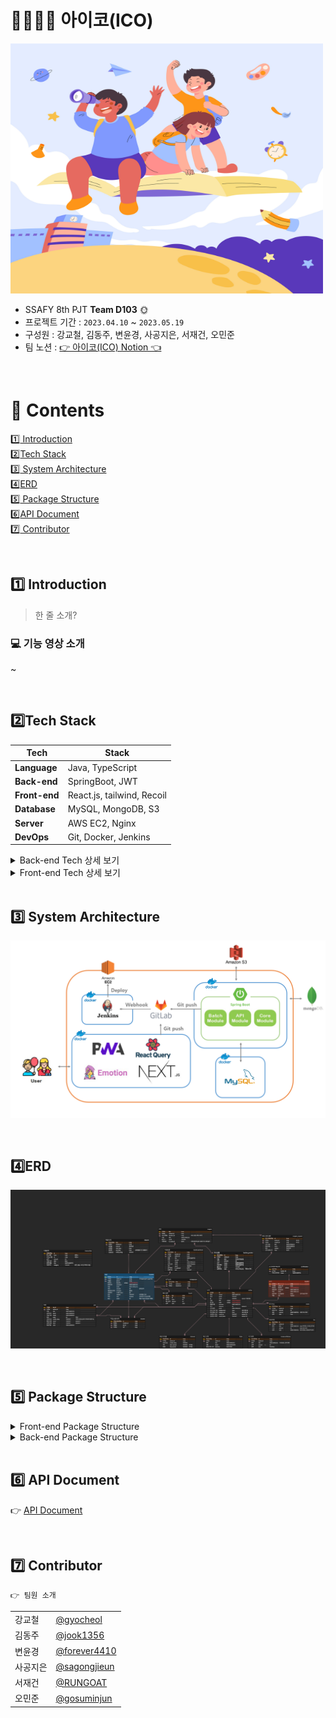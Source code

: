 # 👨‍👩‍👧‍👦 아이코(ICO)

<img src="./image/main.jpg" width="500" height="400">

- SSAFY 8th PJT **Team D103**​ 🌞
- 프로젝트 기간 : `2023.04.10` ~ `2023.05.19`
- 구성원 : 강교철, 김동주, 변윤경, 사공지은, 서재건, 오민준  
- 팀 노션 : <a href="" target="_blank">👉 아이코(ICO) Notion 👈</a>

<br>

# 📌 ​Contents

[:one: Introduction](#one-introduction)<br>
[:two:​ Tech Stack](#two-tech-stack)<br>
[:three:​ System Architecture](#three-system-architecture)<br>
[:four:​ ERD](#four-erd)<br>
[:five:​ Package Structure](#five-package-structure)<br>
[:six:​ API Document](#six-api-document)<br>
[:seven:​ Contributor](#seven-contributor)<br>


<br>

## ​:one: Introduction
> 한 줄 소개?

### 💻 기능 영상 소개

~


<br>

## ​:two:​ Tech Stack

| Tech         | Stack                                  |
| ------------ | -------------------------------------- |
| **Language** | Java, TypeScript                       |
| **Back-end**  | SpringBoot, JWT |
| **Front-end** | React.js, tailwind, Recoil                  |
| **Database** | MySQL, MongoDB, S3                                |
| **Server**   | AWS EC2, Nginx                         |
| **DevOps**   | Git, Docker, Jenkins                            |


<details>
<summary>Back-end Tech 상세 보기</summary>
<div markdown="1">

  <br>

```
- Java: 11
- SpringBoot: 2.7.11
- MySQL: 8.0.29
- MongoDB: 5.0.17
- Docker: 23.0.4
- Docker-compose: 1.29.2
- Jenkins: 2.387.2
- Nginx: 1.18.0
```
</div>
</details>


<details>
<summary>Front-end Tech 상세 보기</summary>
<div markdown="1">

  <br>

```
- TypeScript: 5.0.4
- @types/node: 18.16.0
- @types/react: ^18.2.6
- next: 13.3.1
- next-pwa: ^5.6.0
- @tanstack/react-query: ^4.29.3
- jotai: ^2.0.4
- axios: ^1.3.6
- @emotion/react: ^11.10.6
```
</div>
</details>


<br>

## :three:​ System Architecture

![img](./image/system-architecture.png)

<br>

## :four:​ ERD

![img](./image/erd.png)

<br>

## :five: Package Structure

<details>
<summary>Front-end Package Structure</summary>
<div markdown="1">

```
└─ 📂ico
    ├─ 📂public
    │  ├─ 📂assets
    │  │  ├─ 📂check
    │  │  ├─ 📂create
    │  │  ├─ 📂deposit
    │  │  ├─ 📂dock
    │  │  ├─ 📂enter
    │  │  ├─ 📂guide
    │  │  ├─ 📂home
    │  │  ├─ 📂job
    │  │  ├─ 📂login
    │  │  ├─ 📂side_menu
    │  │  └─ 📂signup
    │  └─ 📂icons
    └─ 📂src
        ├─ 📂api
        │  ├─ 📂admin
        │  ├─ 📂common
        │  │  └─ 📂shop
        │  ├─ 📂student
        │  │  ├─ 📂class
        │  │  ├─ 📂finance
        │  │  ├─ 📂gov
        │  │  ├─ 📂home
        │  │  ├─ 📂shop
        │  │  └─ 📂user
        │  └─ 📂teacher
        │      ├─ 📂class
        │      ├─ 📂finanace
        │      ├─ 📂gov
        │      ├─ 📂shop
        │      └─ 📂user
        ├─ 📂components
        │  ├─ 📂common
        │  │  ├─ 📂AnimatedRenderer
        │  │  ├─ 📂Button
        │  │  ├─ 📂Card
        │  │  ├─ 📂Carousel
        │  │  ├─ 📂Dropdown
        │  │  ├─ 📂Input
        │  │  ├─ 📂Layout
        │  │  ├─ 📂LoadImage
        │  │  ├─ 📂Modal
        │  │  ├─ 📂Portal
        │  │  ├─ 📂ShowQR
        │  │  ├─ 📂StackNotification
        │  │  ├─ 📂SwipeableGallery
        │  │  └─ 📂TableGenerator
        │  ├─ 📂student
        │  │  ├─ 📂Class
        │  │  │  ├─ 📂JobSearch
        │  │  │  └─ 📂Students
        │  │  ├─ 📂common
        │  │  │  ├─ 📂ContentWrapper
        │  │  │  └─ 📂Loading
        │  │  ├─ 📂Finance
        │  │  │  ├─ 📂Deposit
        │  │  │  │  ├─ 📂DetailPage
        │  │  │  │  ├─ 📂GuidePage
        │  │  │  │  └─ 📂Modal
        │  │  │  └─ 📂Invest
        │  │  │      ├─ 📂Chart
        │  │  │      ├─ 📂IssueList
        │  │  │      └─ 📂Modal
        │  │  ├─ 📂Gov
        │  │  │  ├─ 📂Job
        │  │  │  └─ 📂Rule
        │  │  ├─ 📂Home
        │  │  │  ├─ 📂Asset
        │  │  │  ├─ 📂AssetDetail
        │  │  │  ├─ 📂Coupon
        │  │  │  ├─ 📂GradationButton
        │  │  │  ├─ 📂JobCard
        │  │  │  ├─ 📂SideMenu
        │  │  │  └─ 📂Tip
        │  │  ├─ 📂layout
        │  │  │  ├─ 📂NavBar
        │  │  │  ├─ 📂PageHeader
        │  │  │  ├─ 📂PageLoading
        │  │  │  ├─ 📂TabMenu
        │  │  │  └─ 📂TransitionWrapper
        │  │  └─ 📂Shop
        │  │      ├─ 📂QRScanner
        │  │      └─ 📂ShopCreate
        │  └─ 📂teacher
        │      ├─ 📂Class
        │      │  ├─ 📂Coupon
        │      │  ├─ 📂JobSearch
        │      │  ├─ 📂Property
        │      │  └─ 📂Student
        │      │      ├─ 📂Detail
        │      │      └─ 📂List
        │      ├─ 📂common
        │      │  ├─ 📂CollapseMenu
        │      │  ├─ 📂CommonListElement
        │      │  ├─ 📂Form
        │      │  ├─ 📂KebabMenu
        │      │  └─ 📂Pagination
        │      ├─ 📂Finance
        │      │  ├─ 📂Deposit
        │      │  └─ 📂Invest
        │      ├─ 📂Gov
        │      │  ├─ 📂Exchequer
        │      │  ├─ 📂Job
        │      │  └─ 📂Rule
        │      ├─ 📂layout
        │      │  └─ 📂SideBar
        │      ├─ 📂Shop
        │      │  └─ 📂Create
        │      └─ 📂Signup
        │          └─ 📂SignupIcons
        ├─ 📂hooks
        ├─ 📂pages
        │  ├─ 📂admin
        │  ├─ 📂student
        │  │  ├─ 📂class
        │  │  ├─ 📂finance
        │  │  │  ├─ 📂deposit
        │  │  │  └─ 📂invest
        │  │  ├─ 📂gov
        │  │  │  ├─ 📂exchequer
        │  │  │  ├─ 📂job
        │  │  │  └─ 📂rule
        │  │  ├─ 📂home
        │  │  │  ├─ 📂asset
        │  │  │  ├─ 📂coupon
        │  │  │  └─ 📂exchequer
        │  │  └─ 📂shop
        │  │      ├─ 📂student
        │  │      └─ 📂teacher
        │  └─ 📂teacher
        │      ├─ 📂class
        │      ├─ 📂finance
        │      ├─ 📂gov
        │      │  ├─ 📂exchequer
        │      │  ├─ 📂job
        │      │  └─ 📂rule
        │      └─ 📂shop
        │          ├─ 📂my
        │          └─ 📂student
        ├─ 📂store
        ├─ 📂styles
        ├─ 📂types
        │  ├─ 📂admin
        │  ├─ 📂common
        │  ├─ 📂student
        │  └─ 📂teacher
        └─ 📂util
```

</div>
</details>

<details>
<summary>Back-end Package Structure</summary>
<div markdown="1">

```
📦Back-end
 ┣ 📂api-module
 ┃ ┣ 📂src
 ┃ ┃ ┣ 📂main
 ┃ ┃ ┃ ┣ 📂java
 ┃ ┃ ┃ ┃ ┗ 📂com
 ┃ ┃ ┃ ┃ ┃ ┗ 📂ico
 ┃ ┃ ┃ ┃ ┃ ┃ ┗ 📂api
 ┃ ┃ ┃ ┃ ┃ ┃ ┃ ┣ 📂config
 ┃ ┃ ┃ ┃ ┃ ┃ ┃ ┣ 📂controller
 ┃ ┃ ┃ ┃ ┃ ┃ ┃ ┣ 📂dto
 ┃ ┃ ┃ ┃ ┃ ┃ ┃ ┃ ┣ 📂bank
 ┃ ┃ ┃ ┃ ┃ ┃ ┃ ┃ ┣ 📂certification
 ┃ ┃ ┃ ┃ ┃ ┃ ┃ ┃ ┣ 📂coupon
 ┃ ┃ ┃ ┃ ┃ ┃ ┃ ┃ ┣ 📂immigration
 ┃ ┃ ┃ ┃ ┃ ┃ ┃ ┃ ┣ 📂job
 ┃ ┃ ┃ ┃ ┃ ┃ ┃ ┃ ┣ 📂nation
 ┃ ┃ ┃ ┃ ┃ ┃ ┃ ┃ ┣ 📂resume
 ┃ ┃ ┃ ┃ ┃ ┃ ┃ ┃ ┣ 📂rule
 ┃ ┃ ┃ ┃ ┃ ┃ ┃ ┃ ┣ 📂stock
 ┃ ┃ ┃ ┃ ┃ ┃ ┃ ┃ ┣ 📂student
 ┃ ┃ ┃ ┃ ┃ ┃ ┃ ┃ ┣ 📂studentProduct
 ┃ ┃ ┃ ┃ ┃ ┃ ┃ ┃ ┣ 📂tax
 ┃ ┃ ┃ ┃ ┃ ┃ ┃ ┃ ┣ 📂teacherProduct
 ┃ ┃ ┃ ┃ ┃ ┃ ┃ ┃ ┣ 📂transaction
 ┃ ┃ ┃ ┃ ┃ ┃ ┃ ┃ ┣ 📂treasuryHistory
 ┃ ┃ ┃ ┃ ┃ ┃ ┃ ┃ ┣ 📂user
 ┃ ┃ ┃ ┃ ┃ ┃ ┃ ┣ 📂service
 ┃ ┃ ┃ ┃ ┃ ┃ ┃ ┃ ┣ 📂bank
 ┃ ┃ ┃ ┃ ┃ ┃ ┃ ┃ ┣ 📂certification
 ┃ ┃ ┃ ┃ ┃ ┃ ┃ ┃ ┣ 📂coupon
 ┃ ┃ ┃ ┃ ┃ ┃ ┃ ┃ ┣ 📂immigration
 ┃ ┃ ┃ ┃ ┃ ┃ ┃ ┃ ┣ 📂job
 ┃ ┃ ┃ ┃ ┃ ┃ ┃ ┃ ┣ 📂nation
 ┃ ┃ ┃ ┃ ┃ ┃ ┃ ┃ ┣ 📂resume
 ┃ ┃ ┃ ┃ ┃ ┃ ┃ ┃ ┣ 📂rule
 ┃ ┃ ┃ ┃ ┃ ┃ ┃ ┃ ┣ 📂stock
 ┃ ┃ ┃ ┃ ┃ ┃ ┃ ┃ ┣ 📂student
 ┃ ┃ ┃ ┃ ┃ ┃ ┃ ┃ ┣ 📂tax
 ┃ ┃ ┃ ┃ ┃ ┃ ┃ ┃ ┣ 📂teacher
 ┃ ┃ ┃ ┃ ┃ ┃ ┃ ┃ ┣ 📂transaction
 ┃ ┃ ┃ ┃ ┃ ┃ ┃ ┃ ┣ 📂treasury
 ┃ ┃ ┃ ┃ ┃ ┃ ┃ ┃ ┣ 📂user
 ┃ ┃ ┃ ┃ ┃ ┃ ┃ ┃ ┗ 📜S3UploadService.java
 ┃ ┃ ┃ ┃ ┃ ┃ ┃ ┣ 📂sse
 ┃ ┃ ┃ ┃ ┃ ┃ ┃ ┣ 📂user
 ┃ ┃ ┃ ┃ ┃ ┃ ┃ ┣ 📂util
 ┃ ┃ ┃ ┃ ┃ ┃ ┃ ┗ 📜ApiModuleApplication.java
 ┃ ┃ ┃ ┗ 📂resources
 ┃ ┃ ┗ 📂test
 ┃ ┃ ┃ ┗ 📂java
 ┃ ┃ ┃ ┃ ┗ 📂com
 ┃ ┃ ┃ ┃ ┃ ┗ 📂ico
 ┃ ┃ ┃ ┃ ┃ ┃ ┗ 📂api
 ┃ ┃ ┃ ┃ ┃ ┃ ┃ ┗ 📜ApiModuleApplicationTests.java
 ┃ ┗ 📜Dockerfile
 ┣ 📂batch-module
 ┃ ┣ 📂src
 ┃ ┃ ┣ 📂main
 ┃ ┃ ┃ ┣ 📂java
 ┃ ┃ ┃ ┃ ┗ 📂com
 ┃ ┃ ┃ ┃ ┃ ┗ 📂ico
 ┃ ┃ ┃ ┃ ┃ ┃ ┗ 📂batch
 ┃ ┃ ┃ ┃ ┃ ┃ ┃ ┣ 📂job
 ┃ ┃ ┃ ┃ ┃ ┃ ┃ ┣ 📂scheduler
 ┃ ┃ ┃ ┃ ┃ ┃ ┃ ┣ 📂service
 ┃ ┃ ┃ ┃ ┃ ┃ ┃ ┗ 📜BatchModuleApplication.java
 ┃ ┃ ┃ ┗ 📂resources
 ┃ ┃ ┗ 📂test
 ┃ ┃ ┃ ┗ 📂java
 ┃ ┃ ┃ ┃ ┗ 📂com
 ┃ ┃ ┃ ┃ ┃ ┗ 📂ico
 ┃ ┃ ┃ ┃ ┃ ┃ ┗ 📂batch
 ┃ ┃ ┃ ┃ ┃ ┃ ┃ ┗ 📜BatchModuleApplicationTests.java
 ┃ ┗ 📜Dockerfile
 ┣ 📂core-module
 ┃ ┗ 📂src
 ┃ ┃ ┣ 📂main
 ┃ ┃ ┃ ┗ 📂java
 ┃ ┃ ┃ ┃ ┗ 📂com
 ┃ ┃ ┃ ┃ ┃ ┗ 📂ico
 ┃ ┃ ┃ ┃ ┃ ┃ ┗ 📂core
 ┃ ┃ ┃ ┃ ┃ ┃ ┃ ┣ 📂code
 ┃ ┃ ┃ ┃ ┃ ┃ ┃ ┣ 📂config
 ┃ ┃ ┃ ┃ ┃ ┃ ┃ ┣ 📂data
 ┃ ┃ ┃ ┃ ┃ ┃ ┃ ┣ 📂dto
 ┃ ┃ ┃ ┃ ┃ ┃ ┃ ┣ 📂entity
 ┃ ┃ ┃ ┃ ┃ ┃ ┃ ┣ 📂exception
 ┃ ┃ ┃ ┃ ┃ ┃ ┃ ┗ 📂repository
 ┣ 📜build.gradle
 ┣ 📜docker-compose.yml
 ```

</div>
</details>

<br>

## :six: API Document

:point_right: [API Document](https://documenter.getpostman.com/view/27057962/2s93kz5kMH)

<br>

## :seven:​ Contributor

```
👉 팀원 소개
```

<table class="tg">
<tbody>
    <tr>
        <td>강교철</td>
        <td><a href="https://github.com/gyocheol">@gyocheol</a></td>
    </tr>
    <tr>
        <td>김동주</td>
        <td><a href="https://github.com/jook1356">@jook1356</a></td>
    </tr>
    <tr>
        <td>변윤경</td>
        <td><a href="https://github.com/forever4410">@forever4410</a></td>
    </tr>
    <tr>
        <td>사공지은</td>
        <td><a href="https://github.com/sagongjieun">@sagongjieun</a></td>
    </tr>
    <tr>
        <td>서재건</td>
        <td><a href="https://github.com/RUNGOAT">@RUNGOAT</a></td>
    </tr>
    <tr>
        <td>오민준</td>
        <td><a href="https://github.com/gosuminjun">@gosuminjun</a></td>
    </tr>
</tbody>
</table>
